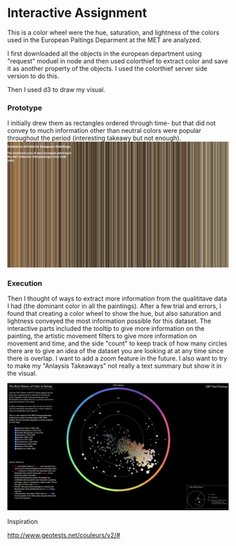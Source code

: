 # Interactive Assignment

This is a color wheel were the hue, saturation, and lightness of the colors used in the European Paitings Deparment at the MET are analyzed.

I first downloaded all the objects in the european department using "request" moduel in node and then used colorthief to extract color and save it as another property of the objects. I used the colorthief server side version to do this.

Then I used d3 to draw my visual.

### Prototype

I initially drew them as rectangles ordered through time- but that did not convey to much information other than neutral colors were popular throughout the period (interesting takeawy but not enough).
![rectangle](https://github.com/nourzein/Major-Studio1/blob/master/Qualitative/final_qualy.png)

### Execution

Then I thought of ways to extract more information from the qualititave data I had (the dominant color in all the paintings).
After a few trial and errors, I found that creating a color wheel to show the hue, but also saturation and lightness conveyed the most information possible for this dataset.
The interactive parts included the tooltip to give more information on the painting, the artistic movement filters to give more information on movement and time, and the side "count" to keep track of how many circles there are to give an idea of the dataset you are looking at at any time since there is overlap.
I want to add a zoom feature in the future. I also want to try to make my "Anlaysis Takeaways" not really a text summary but show it in the visual.

![final](https://github.com/nourzein/Major-Studio1/blob/master/interactive/final_interactive.png)

Inspiration

http://www.geotests.net/couleurs/v2/#
